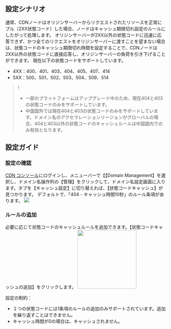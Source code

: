 
## 設定シナリオ
通常、CDNノードはオリジンサーバーからリクエストされたリソースを正常にプル（2XX状態コード）した場合、ノードはキャッシュ期限切れ設定のルールにしたがって処理します。
オリジンサーバーが2XX以外の状態コードに迅速に応答できず、かつ全てのリクエストをオリジンサーバーに渡すことを望まない場合は、状態コードのキャッシュ期限切れ時間を設定することで、CDNノードは2XX以外の状態コードに直接応答し、オリジンサーバーの負荷を引き下げることができます。
現在以下の状態コードをサポートしています。
- 4XX：400、401、403、404、405、407、414
- 5XX：500、501、502、503、504、509、514

>!
>- 一部のプラットフォームはアップグレード中のため、現在404と403の状態コードのみをサポートしています。
>- 中国国外では現在404と403の状態コードのみをサポートしています。ドメイン名のアクセラレーションリージョンがグローバルの場合、404と403以外の状態コードのキャッシュルールは中国国内でのみ有効となります。


## 設定ガイド

### 設定の確認
[CDN コンソール](https://console.cloud.tencent.com/cdn)にログインし、メニューバーで【【Domain Management】を選択し、ドメイン名操作列の【管理】をクリックして、ドメイン名設定画面に入ります。タブを【キャッシュ設定】に切り替えれば、【状態コードキャッシュ】が見つかります。
デフォルトで、「404 - キャッシュ時間10秒」のルール条項があります。
![](https://main.qcloudimg.com/raw/508f716869f48fad3424fe6eeb77a67c.png)

### ルールの追加
必要に応じて状態コードのキャッシュルールを追加できます。【状態コードキャッシュの追加】をクリックします。
<img src="https://main.qcloudimg.com/raw/3f01868799d0ddeda302e52e634bbde1.png" style="height:185px"/>

設定の制約：
- １つの状態コードには1条項のルールの追加のみサポートされています。追加を繰り返すことはできません。
- キャッシュ時間が0の場合は、キャッシュされません。
